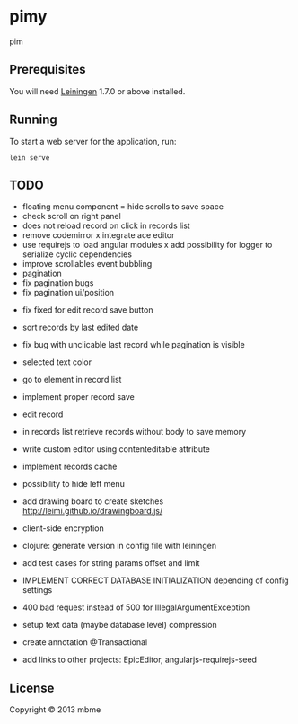 # pimy

pim

## Prerequisites

You will need [Leiningen][1] 1.7.0 or above installed.

[1]: https://github.com/technomancy/leiningen

## Running

To start a web server for the application, run:

    lein serve

## TODO
+ floating menu component
= hide scrolls to save space
+ check scroll on right panel
+ does not reload record on click in records list
+ remove codemirror
x integrate ace editor
+ use requirejs to load angular modules
x add possibility for logger to serialize cyclic dependencies
+ improve scrollables event bubbling
+ pagination
+ fix pagination bugs
+ fix pagination ui/position
- fix fixed for edit record save button
- sort records by last edited date
- fix bug with unclicable last record while pagination is visible
- selected text color

- go to element in record list
- implement proper record save
- edit record

- in records list retrieve records without body to save memory
- write custom editor using contenteditable attribute

- implement records cache
- possibility to hide left menu
- add drawing board to create sketches http://leimi.github.io/drawingboard.js/
- client-side encryption
- clojure: generate version in config file with leiningen
- add test cases for string params offset and limit
- IMPLEMENT CORRECT DATABASE INITIALIZATION depending of config settings
- 400 bad request instead of 500 for IllegalArgumentException
- setup text data (maybe database level) compression
- create annotation @Transactional


- add links to other projects: EpicEditor, angularjs-requirejs-seed

## License

Copyright © 2013 mbme
